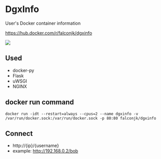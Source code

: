 # DgxInfo
User's Docker container information

https://hub.docker.com/r/falconjk/dgxinfo

![](https://i.imgur.com/UZgCNUR.png)
## Used
* docker-py 
* Flask
* uWSGI
* NGINX

## docker run command
`docker run -idt --restart=always --cpus=2 --name dgxinfo -v /var/run/docker.sock:/var/run/docker.sock -p 80:80 falconjk/dgxinfo`

## Connect 
* http://{ip}/{username}
* example: http://192.168.0.2/bob